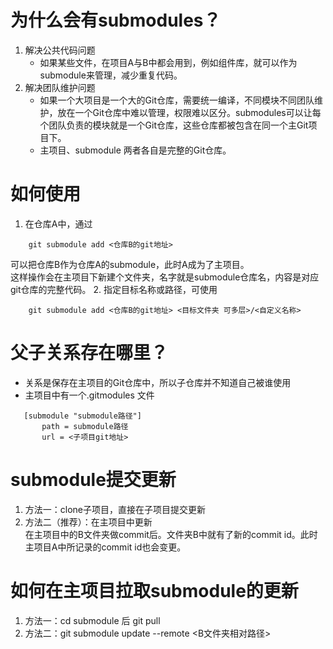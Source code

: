 # 为什么会有submodules？
1. 解决公共代码问题
    * 如果某些文件，在项目A与B中都会用到，例如组件库，就可以作为submodule来管理，减少重复代码。
2. 解决团队维护问题
    * 如果一个大项目是一个大的Git仓库，需要统一编译，不同模块不同团队维护，放在一个Git仓库中难以管理，权限难以区分。submodules可以让每个团队负责的模块就是一个Git仓库，这些仓库都被包含在同一个主Git项目下。
    * 主项目、submodule 两者各自是完整的Git仓库。
# 如何使用
1. 在仓库A中，通过
```shell
    git submodule add <仓库B的git地址>
```
可以把仓库B作为仓库A的submodule，此时A成为了主项目。  
这样操作会在主项目下新建个文件夹，名字就是submodule仓库名，内容是对应git仓库的完整代码。
2. 指定目标名称或路径，可使用
```shell
    git submodule add <仓库B的git地址> <目标文件夹 可多层>/<自定义名称>
```
# 父子关系存在哪里？
* 关系是保存在主项目的Git仓库中，所以子仓库并不知道自己被谁使用
* 主项目中有一个.gitmodules 文件  
```
   [submodule "submodule路径"]
       path = submodule路径
       url = <子项目git地址>
```
# submodule提交更新
1. 方法一：clone子项目，直接在子项目提交更新
2. 方法二（推荐）：在主项目中更新  
在主项目中的B文件夹做commit后。文件夹B中就有了新的commit id。此时主项目A中所记录的commit id也会变更。
# 如何在主项目拉取submodule的更新
1. 方法一：cd submodule 后 git pull
2. 方法二：git submodule update --remote <B文件夹相对路径>
